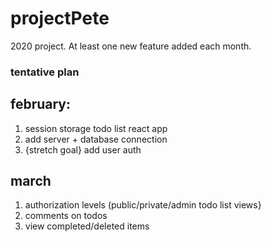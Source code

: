 # projectPete
2020 project. At least one new feature added each month.


### tentative plan 

## february: 
1. session storage todo list react app
2. add server + database connection
3. {stretch goal} add user auth

## march
1. authorization levels (public/private/admin todo list views}
2. comments on todos
3. view completed/deleted items
